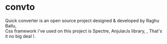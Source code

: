# convto
Quick converter is an open source project designed & developed by Raghu Ballu,   
Css framework i've used on this project is Spectre,
AnjularJs library,
, That's it no big deal !.
